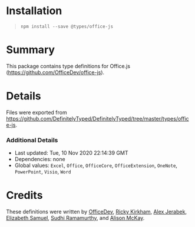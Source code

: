 # Installation
> `npm install --save @types/office-js`

# Summary
This package contains type definitions for Office.js (https://github.com/OfficeDev/office-js).

# Details
Files were exported from https://github.com/DefinitelyTyped/DefinitelyTyped/tree/master/types/office-js.

### Additional Details
 * Last updated: Tue, 10 Nov 2020 22:14:39 GMT
 * Dependencies: none
 * Global values: `Excel`, `Office`, `OfficeCore`, `OfficeExtension`, `OneNote`, `PowerPoint`, `Visio`, `Word`

# Credits
These definitions were written by [OfficeDev](https://github.com/OfficeDev), [Ricky Kirkham](https://github.com/Rick-Kirkham), [Alex Jerabek](https://github.com/AlexJerabek), [Elizabeth Samuel](https://github.com/ElizabethSamuel-MSFT), [Sudhi Ramamurthy](https://github.com/sumurthy), and [Alison McKay](https://github.com/alison-mk).
